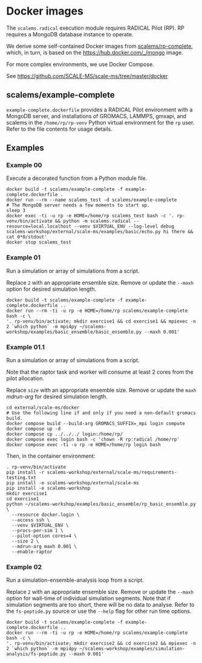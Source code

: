 # Docker images

The `scalems.radical` execution module requires RADICAL Pilot (RP). RP requires
a MongoDB database instance to operate.

We derive some self-contained Docker images from
[scalems/rp-complete](https://hub.docker.com/r/scalems/rp-complete),
which, in turn, is based on the https://hub.docker.com/_/mongo image.

For more complex environments, we use Docker Compose.

See https://github.com/SCALE-MS/scale-ms/tree/master/docker

## scalems/example-complete

`example-complete.dockerfile` provides a RADICAL Pilot environment with a MongoDB server,
and installations of GROMACS, LAMMPS, gmxapi, and scalems in the `/home/rp/rp-venv`
Python virtual environment for the `rp` user.
Refer to the file contents for usage details.

## Examples

### Example 00

Execute a decorated function from a Python module file.

```shell
docker build -t scalems/example-complete -f example-complete.dockerfile .
docker run --rm --name scalems_test -d scalems/example-complete
# The MongoDB server needs a few moments to start up.
sleep 3
docker exec -ti -u rp -e HOME=/home/rp scalems_test bash -c '. rp-venv/bin/activate && python -m scalems.radical --resource=local.localhost --venv $VIRTUAL_ENV --log-level debug scalems-workshop/external/scale-ms/examples/basic/echo.py hi there && cat 0*0/stdout'
docker stop scalems_test
```

### Example 01

Run a simulation or array of simulations from a script.

Replace `2` with an appropriate ensemble size. Remove or update the `--maxh` option for desired simulation length.

```shell
docker build -t scalems/example-complete -f example-complete.dockerfile ..
docker run --rm -ti -u rp -e HOME=/home/rp scalems/example-complete bash -c \
'. rp-venv/bin/activate; mkdir exercise1 && cd exercise1 && mpiexec -n 2 `which python` -m mpi4py ~/scalems-workshop/examples/basic_ensemble/basic_ensemble.py --maxh 0.001'
```

### Example 01.1

Run a simulation or array of simulations from a script.

Note that the raptor task and worker will consume at least 2 cores from the pilot allocation.

Replace `size` with an appropriate ensemble size. Remove or update the `maxh` *mdrun-arg* for desired simulation length.

```shell
cd external/scale-ms/docker
# Use the following line if and only if you need a non-default gromacs build.
docker compose build --build-arg GROMACS_SUFFIX=_mpi login compute
docker compose up -d
docker compose cp ../../../ login:/home/rp/
docker compose exec login bash -c 'chown -R rp:radical /home/rp'
docker compose exec -ti -u rp -e HOME=/home/rp login bash
```

Then, in the container environment:

```shell
. rp-venv/bin/activate
pip install -r scalems-workshop/external/scale-ms/requirements-testing.txt
pip install -e scalems-workshop/external/scale-ms
pip install -e scalems-workshop
mkdir exercise1
cd exercise1
python ~/scalems-workshop/examples/basic_ensemble/rp_basic_ensemble.py \
  --resource docker.login \
  --access ssh \
  --venv $VIRTUAL_ENV \
  --procs-per-sim 1 \
  --pilot-option cores=4 \
  --size 2 \
  --mdrun-arg maxh 0.001 \
  --enable-raptor
```

### Example 02

Run a simulation-ensemble-analysis loop from a script.

Replace `2` with an appropriate ensemble size. Remove or update the `--maxh` option for wall-time of individual simulation segments.
Note that if simulation segments are too short, there will be no data to analyse.
Refer to the `fs-peptide.py` source or use the `--help` flag
for other run time options.

```shell
docker build -t scalems/example-complete -f example-complete.dockerfile ..
docker run --rm -ti -u rp -e HOME=/home/rp scalems/example-complete bash -c \
'. rp-venv/bin/activate; mkdir exercise2 && cd exercise2 && mpiexec -n 2 `which python` -m mpi4py ~/scalems-workshop/examples/simulation-analysis/fs-peptide.py --maxh 0.001'
```
